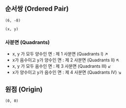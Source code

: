## 순서쌍 (Ordered Pair)

`(6, -8)`

`(x, y)`

### 사분면 (Quadrants)

* x, y 가 모두 양수인 면 : 제 1 사분면 (Quadrants I) ↗
* x가 음수이고 y가 양수인 면 : 제 2 사분면 (Quadrants II) ↖
* x, y 가 모두 음수인 면 : 제 3 사분면 (Quadrants III) ↙
* x가 양수이고 y가 음수인 면 : 제 4 사분면 (Quadrants IV) ↘

## 원점 (Origin)

`(0, 0)`
